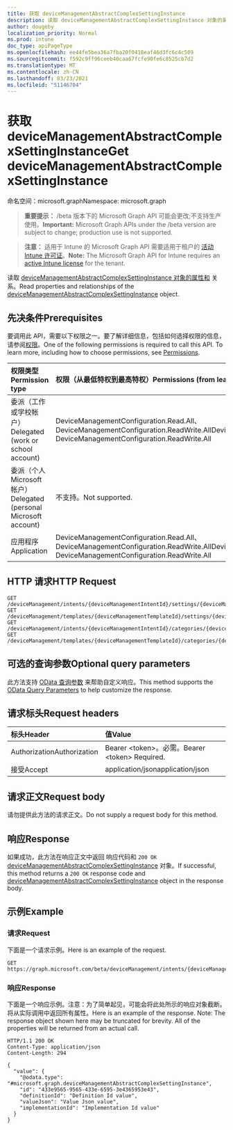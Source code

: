 ```yaml
---
title: 获取 deviceManagementAbstractComplexSettingInstance
description: 读取 deviceManagementAbstractComplexSettingInstance 对象的属性和关系。
author: dougeby
localization_priority: Normal
ms.prod: intune
doc_type: apiPageType
ms.openlocfilehash: ee44fe5bea36a7fba20f0418eaf46d3fc6c4c509
ms.sourcegitcommit: f592c9ff96ceeb40caa67fcfe90fe6c8525cb7d2
ms.translationtype: MT
ms.contentlocale: zh-CN
ms.lasthandoff: 03/23/2021
ms.locfileid: "51146704"
---
```

# <a name="get-devicemanagementabstractcomplexsettinginstance"></a><span data-ttu-id="f7c62-103">获取 deviceManagementAbstractComplexSettingInstance</span><span class="sxs-lookup"><span data-stu-id="f7c62-103">Get deviceManagementAbstractComplexSettingInstance</span></span>

<span data-ttu-id="f7c62-104">命名空间：microsoft.graph</span><span class="sxs-lookup"><span data-stu-id="f7c62-104">Namespace: microsoft.graph</span></span>

> <span data-ttu-id="f7c62-105">**重要提示：** /beta 版本下的 Microsoft Graph API 可能会更改;不支持生产使用。</span><span class="sxs-lookup"><span data-stu-id="f7c62-105">**Important:** Microsoft Graph APIs under the /beta version are subject to change; production use is not supported.</span></span>

> <span data-ttu-id="f7c62-106">**注意：** 适用于 Intune 的 Microsoft Graph API 需要适用于租户的 [活动 Intune 许可证](https://go.microsoft.com/fwlink/?linkid=839381)。</span><span class="sxs-lookup"><span data-stu-id="f7c62-106">**Note:** The Microsoft Graph API for Intune requires an [active Intune license](https://go.microsoft.com/fwlink/?linkid=839381) for the tenant.</span></span>

<span data-ttu-id="f7c62-107">读取 [deviceManagementAbstractComplexSettingInstance 对象的属性和](../resources/intune-deviceintent-devicemanagementabstractcomplexsettinginstance.md) 关系。</span><span class="sxs-lookup"><span data-stu-id="f7c62-107">Read properties and relationships of the [deviceManagementAbstractComplexSettingInstance](../resources/intune-deviceintent-devicemanagementabstractcomplexsettinginstance.md) object.</span></span>

## <a name="prerequisites"></a><span data-ttu-id="f7c62-108">先决条件</span><span class="sxs-lookup"><span data-stu-id="f7c62-108">Prerequisites</span></span>
<span data-ttu-id="f7c62-p101">要调用此 API，需要以下权限之一。要了解详细信息，包括如何选择权限的信息，请参阅[权限](/graph/permissions-reference)。</span><span class="sxs-lookup"><span data-stu-id="f7c62-p101">One of the following permissions is required to call this API. To learn more, including how to choose permissions, see [Permissions](/graph/permissions-reference).</span></span>

|<span data-ttu-id="f7c62-111">权限类型</span><span class="sxs-lookup"><span data-stu-id="f7c62-111">Permission type</span></span>|<span data-ttu-id="f7c62-112">权限（从最低特权到最高特权）</span><span class="sxs-lookup"><span data-stu-id="f7c62-112">Permissions (from least to most privileged)</span></span>|
|:---|:---|
|<span data-ttu-id="f7c62-113">委派（工作或学校帐户）</span><span class="sxs-lookup"><span data-stu-id="f7c62-113">Delegated (work or school account)</span></span>|<span data-ttu-id="f7c62-114">DeviceManagementConfiguration.Read.All、DeviceManagementConfiguration.ReadWrite.All</span><span class="sxs-lookup"><span data-stu-id="f7c62-114">DeviceManagementConfiguration.Read.All, DeviceManagementConfiguration.ReadWrite.All</span></span>|
|<span data-ttu-id="f7c62-115">委派（个人 Microsoft 帐户）</span><span class="sxs-lookup"><span data-stu-id="f7c62-115">Delegated (personal Microsoft account)</span></span>|<span data-ttu-id="f7c62-116">不支持。</span><span class="sxs-lookup"><span data-stu-id="f7c62-116">Not supported.</span></span>|
|<span data-ttu-id="f7c62-117">应用程序</span><span class="sxs-lookup"><span data-stu-id="f7c62-117">Application</span></span>|<span data-ttu-id="f7c62-118">DeviceManagementConfiguration.Read.All、DeviceManagementConfiguration.ReadWrite.All</span><span class="sxs-lookup"><span data-stu-id="f7c62-118">DeviceManagementConfiguration.Read.All, DeviceManagementConfiguration.ReadWrite.All</span></span>|

## <a name="http-request"></a><span data-ttu-id="f7c62-119">HTTP 请求</span><span class="sxs-lookup"><span data-stu-id="f7c62-119">HTTP Request</span></span>
<!-- {
  "blockType": "ignored"
}
-->
``` http
GET /deviceManagement/intents/{deviceManagementIntentId}/settings/{deviceManagementSettingInstanceId}
GET /deviceManagement/templates/{deviceManagementTemplateId}/settings/{deviceManagementSettingInstanceId}
GET /deviceManagement/intents/{deviceManagementIntentId}/categories/{deviceManagementIntentSettingCategoryId}/settings/{deviceManagementSettingInstanceId}
GET /deviceManagement/templates/{deviceManagementTemplateId}/categories/{deviceManagementTemplateSettingCategoryId}/recommendedSettings/{deviceManagementSettingInstanceId}
```

## <a name="optional-query-parameters"></a><span data-ttu-id="f7c62-120">可选的查询参数</span><span class="sxs-lookup"><span data-stu-id="f7c62-120">Optional query parameters</span></span>
<span data-ttu-id="f7c62-121">此方法支持 [OData 查询参数](/graph/query-parameters) 来帮助自定义响应。</span><span class="sxs-lookup"><span data-stu-id="f7c62-121">This method supports the [OData Query Parameters](/graph/query-parameters) to help customize the response.</span></span>

## <a name="request-headers"></a><span data-ttu-id="f7c62-122">请求标头</span><span class="sxs-lookup"><span data-stu-id="f7c62-122">Request headers</span></span>
|<span data-ttu-id="f7c62-123">标头</span><span class="sxs-lookup"><span data-stu-id="f7c62-123">Header</span></span>|<span data-ttu-id="f7c62-124">值</span><span class="sxs-lookup"><span data-stu-id="f7c62-124">Value</span></span>|
|:---|:---|
|<span data-ttu-id="f7c62-125">Authorization</span><span class="sxs-lookup"><span data-stu-id="f7c62-125">Authorization</span></span>|<span data-ttu-id="f7c62-126">Bearer &lt;token&gt;。必需。</span><span class="sxs-lookup"><span data-stu-id="f7c62-126">Bearer &lt;token&gt; Required.</span></span>|
|<span data-ttu-id="f7c62-127">接受</span><span class="sxs-lookup"><span data-stu-id="f7c62-127">Accept</span></span>|<span data-ttu-id="f7c62-128">application/json</span><span class="sxs-lookup"><span data-stu-id="f7c62-128">application/json</span></span>|

## <a name="request-body"></a><span data-ttu-id="f7c62-129">请求正文</span><span class="sxs-lookup"><span data-stu-id="f7c62-129">Request body</span></span>
<span data-ttu-id="f7c62-130">请勿提供此方法的请求正文。</span><span class="sxs-lookup"><span data-stu-id="f7c62-130">Do not supply a request body for this method.</span></span>

## <a name="response"></a><span data-ttu-id="f7c62-131">响应</span><span class="sxs-lookup"><span data-stu-id="f7c62-131">Response</span></span>
<span data-ttu-id="f7c62-132">如果成功，此方法在响应正文中返回 响应代码和 `200 OK` [deviceManagementAbstractComplexSettingInstance](../resources/intune-deviceintent-devicemanagementabstractcomplexsettinginstance.md) 对象。</span><span class="sxs-lookup"><span data-stu-id="f7c62-132">If successful, this method returns a `200 OK` response code and [deviceManagementAbstractComplexSettingInstance](../resources/intune-deviceintent-devicemanagementabstractcomplexsettinginstance.md) object in the response body.</span></span>

## <a name="example"></a><span data-ttu-id="f7c62-133">示例</span><span class="sxs-lookup"><span data-stu-id="f7c62-133">Example</span></span>

### <a name="request"></a><span data-ttu-id="f7c62-134">请求</span><span class="sxs-lookup"><span data-stu-id="f7c62-134">Request</span></span>
<span data-ttu-id="f7c62-135">下面是一个请求示例。</span><span class="sxs-lookup"><span data-stu-id="f7c62-135">Here is an example of the request.</span></span>
``` http
GET https://graph.microsoft.com/beta/deviceManagement/intents/{deviceManagementIntentId}/settings/{deviceManagementSettingInstanceId}
```

### <a name="response"></a><span data-ttu-id="f7c62-136">响应</span><span class="sxs-lookup"><span data-stu-id="f7c62-136">Response</span></span>
<span data-ttu-id="f7c62-p102">下面是一个响应示例。注意：为了简单起见，可能会将此处所示的响应对象截断。将从实际调用中返回所有属性。</span><span class="sxs-lookup"><span data-stu-id="f7c62-p102">Here is an example of the response. Note: The response object shown here may be truncated for brevity. All of the properties will be returned from an actual call.</span></span>
``` http
HTTP/1.1 200 OK
Content-Type: application/json
Content-Length: 294

{
  "value": {
    "@odata.type": "#microsoft.graph.deviceManagementAbstractComplexSettingInstance",
    "id": "433e9565-9565-433e-6595-3e4365953e43",
    "definitionId": "Definition Id value",
    "valueJson": "Value Json value",
    "implementationId": "Implementation Id value"
  }
}
```




